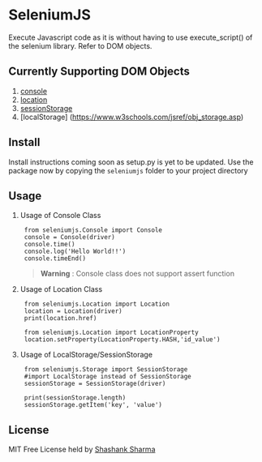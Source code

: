 # SeleniumJS

Execute Javascript code as it is without having to use execute_script() of the selenium library. Refer to DOM objects.

## Currently Supporting  DOM Objects
	
1. [console](https://www.w3schools.com/jsref/obj_console.asp)
2. [location](https://www.w3schools.com/jsref/obj_location.asp)
3. [sessionStorage](https://www.w3schools.com/jsref/prop_win_sessionstorage.asp)
4. [localStorage] (https://www.w3schools.com/jsref/obj_storage.asp)

## Install
Install instructions coming soon as setup.py is yet to be updated. Use the package now by copying the `seleniumjs` folder to your project directory

## Usage
1. Usage of Console Class 

		from seleniumjs.Console import Console
		console = Console(driver)
		console.time()
		console.log('Hello World!!')
		console.timeEnd()
	> **Warning** : Console class does not support assert function

2. Usage of Location Class

		from seleniumjs.Location import Location
		location = Location(driver)
		print(location.href)
	
		from seleniumjs.Location import LocationProperty
		location.setProperty(LocationProperty.HASH,'id_value')

3. Usage of LocalStorage/SessionStorage

		from seleniumjs.Storage import SessionStorage
		#import LocalStorage instead of SessionStorage
		sessionStorage = SessionStorage(driver)
		
		print(sessionStorage.length)
		sessionStorage.getItem('key', 'value')
		
## License
MIT Free License held by [Shashank Sharma](mailto:shashankrnr32@gmail.com)